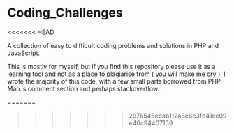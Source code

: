 Coding_Challenges
=================
<<<<<<< HEAD

A collection of easy to difficult coding problems and solutions in PHP and JavaScript.

This is mostly for myself, but if you find this repository please use it as a learning 
tool and not as a place to plagiarise from ( you will make me cry ).  I wrote the 
majority of this code, with a few small parts borrowed from PHP Man.'s comment section 
and perhaps stackoverflow. 

=======
>>>>>>> 2976545ebab112a8e6e3fb41cc09e40c94407139
